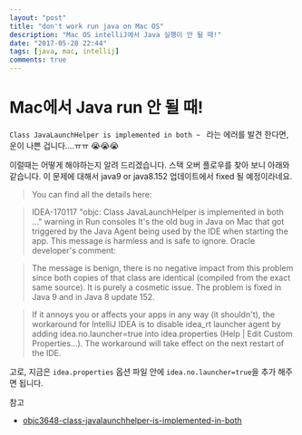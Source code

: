 ```yaml
---
layout: "post"
title: "don't work run java on Mac OS"
description: "Mac OS​ intelliJ에서 Java 실행이 안 될 때!"
date: "2017-05-28 22:44"
tags: [java, mac, intellij]
comments: true
---
```



# Mac에서 Java run 안 될 때!

`Class JavaLaunchHelper is implemented in both ~ ` 라는 에러를 발견 한다면, 운이 나쁜 겁니다....ㅠㅠ 😭😭😭

이럴때는 어떻게 해야하는지 알려 드리겠습니다.
스택 오버 플로우를 찾아 보니 아래와 같습니다.
이 문제에 대해서 java9 or java8.152 업데이트에서 fixed 될 예정이라네요.

> You can find all the details here:

> IDEA-170117 "objc: Class JavaLaunchHelper is implemented in both ..." warning in Run consoles
It's the old bug in Java on Mac that got triggered by the Java Agent being used by the IDE when starting the app. This message is harmless and is safe to ignore. Oracle developer's comment:

> The message is benign, there is no negative impact from this problem since both copies of that class are identical (compiled from the exact same source). It is purely a cosmetic issue.
The problem is fixed in Java 9 and in Java 8 update 152.

> If it annoys you or affects your apps in any way (it shouldn't), the workaround for IntelliJ IDEA is to disable idea_rt launcher agent by adding idea.no.launcher=true into idea.properties (Help | Edit Custom Properties...). The workaround will take effect on the next restart of the IDE.

고로, 지금은 `idea.properties` 옵션 파일 안에 `idea.no.launcher=true`을 추가 해주면 됩니다.

참고

* [objc3648-class-javalaunchhelper-is-implemented-in-both](https://stackoverflow.com/questions/43003012/objc3648-class-javalaunchhelper-is-implemented-in-both)
